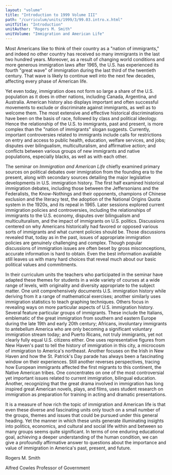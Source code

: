 ```yaml
---
layout: "volume"
title: "Introduction to 1999 Volume III"
path: "/curriculum/units/1999/3/99.03.intro.x.html"
unitTitle: "Introduction"
unitAuthor: "Rogers M. Smith"
unitVolume: "Immigration and American Life"
---
```

<body>
 <p>
  Most Americans like to think of their country as a "nation of immigrants," and indeed no other country has received so many immigrants in the last two hundred years.  Moreover, as a result of changing world conditions and more generous immigration laws after 1965, the U.S. has experienced its fourth "great wave" of immigration during the last third of the twentieth century.  That wave is likely to continue well into the next few decades, affecting every phase of American life.
 </p>
 <p>
  Yet even today, immigration does not form so large a share of the U.S. population as it does in other nations, including Canada, Argentina, and Australia.  American history also displays important and often successful movements to exclude or discriminate against immigrants, as well as to welcome them.  The most extensive and effective historical discriminations have been on the basis of race, followed by class and political ideology.  Hence the relationship of the U.S. to immigrants, past and present, is more complex than the "nation of immigrants" slogan suggests.  Currently, important controversies related to immigrants include calls for restrictions on entry and access to public health, education, welfare services, and jobs; disputes over bilingualism, multiculturalism, and affirmative action; and conflicts between various groups of new immigrants and native populations, especially blacks, as well as with each other.
 </p>
 <p>
  The seminar on
  <i>
   Immigration and American Life
  </i>
  chiefly examined primary sources on political debates over immigration from the founding era to the present, along with secondary sources detailing the major legislative developments in U.S. immigration history.  The first half examined historical immigration debates, including those between the Jeffersonians and the Federalists, the Know-Nothings and their opponents, champions of Chinese exclusion and the literacy test, the adoption of the National Origins Quota system in the 1920s, and its repeal in 1965.  Later sessions explored current immigration policies and controversies, including the relationships of immigrants to the U.S. economy, disputes over bilingualism and multiculturalism, and the impact of immigrants on U.S. politics.  Discussions centered on why Americans historically had favored or opposed various sorts of immigrants and what current policies should be.  Those discussions revealed that, today as in the past, issues of appropriate immigration policies are genuinely challenging and complex.  Though popular discussions of immigration issues are often beset by gross misconceptions, accurate information is hard to obtain.  Even the best information available still leaves us with many hard choices that reveal much about our basic political values and commitments.
 </p>
 <p>
  In their curriculum units the teachers who participated in the seminar have adapted these themes for students in a wide variety of courses at a wide range of levels, with originality and diversity appropriate to the subject matter.  One unit comprehensively documents U.S. immigration history while deriving from it a range of mathematical exercises; another similarly uses immigration statistics to teach graphing techniques.  Others focus in revealing ways on more particular aspects of U.S. immigration history. Several feature particular groups of  immigrants.  These include the Italians, emblematic of the great immigration from southern and eastern Europe during the late 19th and early 20th century; Africans, involuntary immigrants to antebellum America who are only becoming a significant voluntary immigration stream today; and Puerto Ricans, not truly immigrants, yet not clearly fully equal U.S. citizens either.  One uses representative figures from New Haven's past to tell the history of immigration in this city, a microcosm of immigration to America's northeast.  Another focuses on the Irish in New Haven and how the St. Patrick's Day parade has always been a fascinating window on their experiences.  Still another reverses perspectives, tracing how European immigrants affected the first migrants to this continent, the Native American tribes.  One concentrates on one of the most controversial yet important issues related to current immigration, bilingual education.  Another, recognizing that the great drama involved in immigration has long inspired great American novels, plays, and films, uses student research on immigration as preparation for training in acting and dramatic presentations.
 </p>
 <p>
  It is a measure of how rich the topic of immigration and American life is that even these diverse and fascinating units only touch on a small number of the groups, themes and issues that could be pursued under this general heading.  Yet the manner in which these units generate illuminating insights into politics, economics, and cultural and social life within and between so many groups seems quite significant.  In terms of one enduring educational goal, achieving a deeper understanding of the human condition, we can give a profoundly affirmative answer to questions about the importance and value of immigration in America's past, present, and future.
 </p>
 <p>
  Rogers M. Smith
 </p>
 <p>
  Alfred Cowles Professor of Government
 </p>


</body>